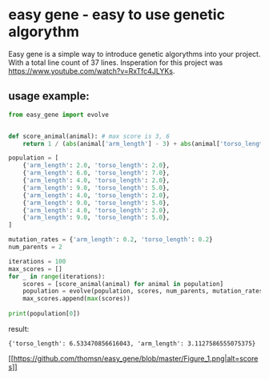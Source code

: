# easy gene - easy to use genetic algorythm

Easy gene is a simple way to introduce genetic algorythms into your project. 
With a total line count of 37 lines.
Insperation for this project was https://www.youtube.com/watch?v=RxTfc4JLYKs.  
## usage example:
```python
from easy_gene import evolve


def score_animal(animal): # max score is 3, 6
    return 1 / (abs(animal['arm_length'] - 3) + abs(animal['torso_length'] - 6) + 1)

population = [
    {'arm_length': 2.0, 'torso_length': 2.0},
    {'arm_length': 6.0, 'torso_length': 7.0},
    {'arm_length': 4.0, 'torso_length': 2.0},
    {'arm_length': 9.0, 'torso_length': 5.0},
    {'arm_length': 4.0, 'torso_length': 2.0},
    {'arm_length': 9.0, 'torso_length': 5.0},
    {'arm_length': 4.0, 'torso_length': 2.0},
    {'arm_length': 9.0, 'torso_length': 5.0},
]

mutation_rates = {'arm_length': 0.2, 'torso_length': 0.2}
num_parents = 2

iterations = 100
max_scores = []
for _ in range(iterations):
    scores = [score_animal(animal) for animal in population]
    population = evolve(population, scores, num_parents, mutation_rates)
    max_scores.append(max(scores))
        
print(population[0])
```
result:
```
{'torso_length': 6.533470856616043, 'arm_length': 3.1127586555075375}
```
[[https://github.com/thomsn/easy_gene/blob/master/Figure_1.png|alt=scores]]